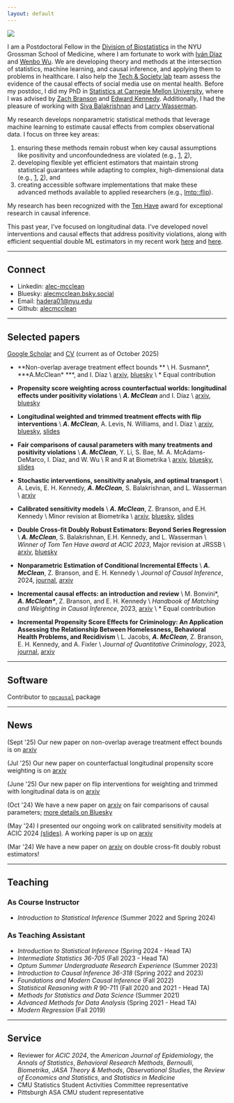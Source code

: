 ```yaml
---
layout: default
---
```


<img class="profile-picture" src="files/am_pp.png">

I am a Postdoctoral Fellow in the [Division of Biostatistics](https://med.nyu.edu/departments-institutes/population-health/divisions-sections-centers/biostatistics/) in the NYU Grossman School of Medicine, where I am fortunate to work with [Iván Díaz](https://www.idiaz.xyz/) and [Wenbo Wu](https://www.wenbowu.me/). We are developing theory and methods at the intersection of statistics, machine learning, and causal inference, and applying them to problems in healthcare. I also help the [Tech & Society lab](https://www.anxiousgeneration.com/research) team assess the evidence of the causal effects of social media use on mental health. Before my postdoc, I did my PhD in [Statistics at Carnegie Mellon University](http://stat.cmu.edu/), where I was advised by [Zach Branson](https://sites.google.com/site/zjbranson/?pli=1) and [Edward Kennedy](https://www.ehkennedy.com/). Additionally, I had the pleasure of working with [Siva Balakrishnan](https://www.stat.cmu.edu/~siva/) and [Larry Wasserman](https://www.stat.cmu.edu/~larry/). 

My research develops nonparametric statistical methods that leverage machine learning to estimate causal effects from complex observational data. I focus on three key areas:

1. ensuring these methods remain robust when key causal assumptions like positivity and unconfoundedness are violated (e.g., [1](https://www.degruyter.com/document/doi/10.1515/jci-2023-0024/html), [2](https://arxiv.org/abs/2405.08738)), 
2. developing flexible yet efficient estimators that maintain strong statistical guarantees while adapting to complex, high-dimensional data (e.g., [1](https://arxiv.org/abs/2403.15175), [2](https://arxiv.org/abs/2410.13522)), and
3. creating accessible software implementations that make these advanced methods available to applied researchers (e.g., [lmtp::flip](https://github.com/alecmcclean/lmtp)).

My research has been recognized with the [Ten Have](https://sci-info.org/tom-ten-have-award/) award for exceptional research in causal inference.

This past year, I've focused on longitudinal data. I've developed novel interventions and causal effects that address positivity violations, along with efficient sequential double ML estimators in my recent work [here](https://arxiv.org/abs/2506.09188) and [here](https://arxiv.org/abs/2507.10774). 

---
## Connect 

* Linkedin: [alec-mcclean](https://www.linkedin.com/in/alec-mcclean/)
* Bluesky: [alecmcclean.bsky.social](https://bsky.app/profile/alecmcclean.bsky.social)
* Email: [hadera01@nyu.edu](mailto:hadera01@nyu.edu)
* Github: [alecmcclean](https://github.com/alecmcclean)

---
## Selected papers
[Google Scholar](https://scholar.google.com/citations?user=lsB4VsUAAAAJ&hl=en) and [CV](files/Alec_McClean_CV.pdf) (current as of October 2025)

- **Non-overlap average treatment effect bounds ** \\
	H. Susmann\*, ***A.McClean\* ***, and I. Díaz \\
	[arxiv](https://arxiv.org/abs/2509.20206), [bluesky](https://bsky.app/profile/herbps10.bsky.social/post/3lzohq63sxs2e) \\
	\* Equal contribution

- **Propensity score weighting across counterfactual worlds: longitudinal effects under positivity violations** \\
	***A. McClean*** and I. Díaz \\
	[arxiv](https://arxiv.org/pdf/2507.10774), [bluesky](https://bsky.app/profile/alecmcclean.bsky.social/post/3lu4i4gnwrc2x)

- **Longitudinal weighted and trimmed treatment effects with flip interventions** \\
	***A. McClean***, A. Levis, N. Williams, and I. Díaz \\
	[arxiv](https://arxiv.org/abs/2506.09188), [bluesky](https://bsky.app/profile/alecmcclean.bsky.social/post/3lrggenboy22o), [slides](files/acic-2025.pdf)

- **Fair comparisons of causal parameters with many treatments and positivity violations** \\
	***A. McClean***, Y. Li, S. Bae, M. A. McAdams-DeMarco, I. Díaz, and W. Wu \\
	R and R at Biometrika \\
	[arxiv](https://arxiv.org/abs/2410.13522), [bluesky](https://bsky.app/profile/alecmcclean.bsky.social/post/3ld7w5nsbjk2i), [slides](files/alec-mcclean-enar-presentation.pdf)

- **Stochastic interventions, sensitivity analysis, and optimal transport** \\
	A. Levis, E. H. Kennedy, ***A. McClean***, S. Balakrishnan, and L. Wasserman \\
	[arxiv](https://www.arxiv.org/abs/2411.14285) 

- **Calibrated sensitivity models** \\
	***A. McClean***, Z. Branson, and E.H. Kennedy \\
	Minor revision at Biometrika \\
	[arxiv](https://arxiv.org/abs/2405.08738), [bluesky](https://bsky.app/profile/alecmcclean.bsky.social/post/3leefjb6ewc2v), [slides](files/CSM_slides_ACIC2024)

- **Double Cross-fit Doubly Robust Estimators: Beyond Series Regression** \\
	***A. McClean***, S. Balakrishnan, E.H. Kennedy, and L. Wasserman \\
	*Winner of Tom Ten Have award at ACIC 2023*, Major revision at JRSSB \\
	[arxiv](https://arxiv.org/abs/2403.15175), [bluesky](https://bsky.app/profile/alecmcclean.bsky.social/post/3leefihmly22v)

- **Nonparametric Estimation of Conditional Incremental Effects** \\
	***A. McClean***, Z. Branson, and E. H. Kennedy \\
	*Journal of Causal Inference*, 2024, [journal](https://www.degruyter.com/document/doi/10.1515/jci-2023-0024/html), [arxiv](https://arxiv.org/abs/2212.03578)

- **Incremental causal effects: an introduction and review** \\
	M. Bonvini\*, ***A. McClean\****, Z. Branson, and E. H. Kennedy \\
	*Handbook of Matching and Weighting in Causal Inference*, 2023, [arxiv](https://arxiv.org/abs/2110.10532) \\
	\* Equal contribution

- **Incremental Propensity Score Effects for Criminology: An Application Assessing the Relationship Between Homelessness, Behavioral Health Problems, and Recidivism** \\
	L. Jacobs, ***A. McClean***, Z. Branson, E. H. Kennedy, and A. Fixler \\
	*Journal of Quantitative Criminology*, 2023, [journal](https://link.springer.com/article/10.1007/s10940-024-09582-7), [arxiv](https://arxiv.org/abs/2305.14040)
	


--- 
## Software
Contributor to [`npcausal`](https://github.com/ehkennedy/npcausal) package

---
## News
(Sept '25) Our new paper on non-overlap average treatment effect bounds is on [arxiv](https://arxiv.org/abs/2509.20206)

(Jul '25) Our new paper on counterfactual longitudinal propensity score weighting is on [arxiv](https://arxiv.org/pdf/2507.10774)

(June '25) Our new paper on flip interventions for weighting and trimmed with longitudinal data is on [arxiv](https://arxiv.org/abs/2506.09188)

(Oct '24) We have a new paper on [arxiv](https://arxiv.org/abs/2410.13522) on fair comparisons of causal parameters; [more details on Bluesky](https://bsky.app/profile/alecmcclean.bsky.social/post/3ld7w5nsbjk2i)

(May '24) I presented our ongoing work on calibrated sensitivity models at ACIC 2024 [(slides)](files/CSM_slides_ACIC2024.pdf). A working paper is up on [arxiv](https://arxiv.org/abs/2405.08738)

(Mar '24) We have a new paper on [arxiv](https://arxiv.org/abs/2403.15175) on double cross-fit doubly robust estimators!  

--- 
## Teaching
### As Course Instructor
* *Introduction to Statistical Inference* (Summer 2022 and Spring 2024)

### As Teaching Assistant

* *Introduction to Statistical Inference* (Spring 2024 - Head TA)
* *Intermediate Statistics 36-705* (Fall 2023 - Head TA)
* *Optum Summer Undergraduate Research Experience* (Summer 2023)
* *Introduction to Causal Inference 36-318* (Spring 2022 and 2023)
* *Foundations and Modern Causal Inference* (Fall 2022)
* *Statistical Reasoning with R* 90-711 (Fall 2020 and 2021 - Head TA)
* *Methods for Statistics and Data Science* (Summer 2021)
* *Advanced Methods for Data Analysis* (Spring 2021 - Head TA)
* *Modern Regression* (Fall 2019)

--- 

## Service
* Reviewer for *ACIC 2024*, the *American Journal of Epidemiology*, the *Annals of Statistics*, *Behavioral Research Methods*, *Bernoulli*, *Biometrika*, *JASA Theory \& Methods*, *Observational Studies*, the *Review of Economics and Statistics*, and *Statistics in Medicine*
* CMU Statistics Student Activities Committee representative
* Pittsburgh ASA CMU student representative

<br/><br/>

